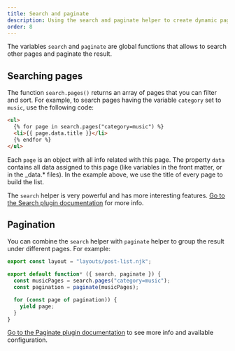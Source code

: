 ```yaml
---
title: Search and paginate
description: Using the search and paginate helper to create dynamic pages.
order: 8
---
```


The variables `search` and `paginate` are global functions that allows to search
other pages and paginate the result.

## Searching pages

The function `search.pages()` returns an array of pages that you can filter and
sort. For example, to search pages having the variable `category` set to
`music`, use the following code:

```html
<ul>
  {% for page in search.pages("category=music") %}
  <li>{{ page.data.title }}</li>
  {% endfor %}
</ul>
```

Each `page` is an object with all info related with this page. The property
`data` contains all data assigned to this page (like variables in the front
matter, or in the _data.* files). In the example above, we use the title of
every page to build the list.

The `search` helper is very powerful and has more interesting features.
[Go to the Search plugin documentation](../../plugins/search.md) for more info.

## Pagination

You can combine the `search` helper with `paginate` helper to group the result
under different pages. For example:

```js
export const layout = "layouts/post-list.njk";

export default function* ({ search, paginate }) {
  const musicPages = search.pages("category=music");
  const pagination = paginate(musicPages);

  for (const page of pagination)) {
    yield page;
  }
}
```

[Go to the Paginate plugin documentation](../../plugins/paginate.md) to see more
info and available configuration.
